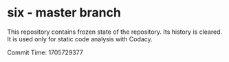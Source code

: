 # six - master branch

This repository contains frozen state of the repository.
Its history is cleared. It is used only for static code
analysis with Codacy.

Commit Time: 1705729377